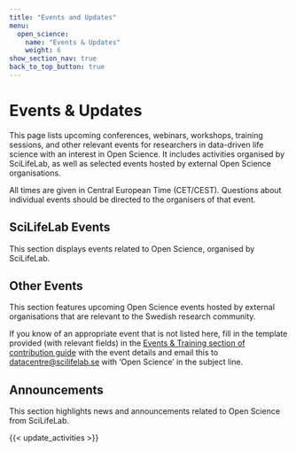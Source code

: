 ```yaml
---
title: "Events and Updates"
menu:
  open_science:
    name: "Events & Updates"
    weight: 6
show_section_nav: true
back_to_top_button: true
---
```


# Events & Updates

This page lists upcoming conferences, webinars, workshops, training sessions, and other relevant events for researchers in data-driven life
science with an interest in Open Science. It includes activities organised by SciLifeLab, as well as selected events hosted by external
Open Science organisations.

All times are given in Central European Time (CET/CEST). Questions about individual events should be directed to the organisers of that
event.

## SciLifeLab Events

This section displays events related to Open Science, organised by SciLifeLab.
<section id="sll-events-section" class="my-4">
  <!-- The events content will be filled by shortcode 'update_activities' that is called below -->
</section>

## Other Events

This section features upcoming Open Science events hosted by external organisations that are relevant to the Swedish research community.

If you know of an appropriate event that is not listed here, fill in the template provided (with relevant fields) in the [Events & Training section of contribution guide](https://github.com/ScilifelabDataCentre/data.scilifelab.se/blob/develop/CONTRIBUTING.md#events--training) with the event details and email this to [datacentre@scilifelab.se](mailto:datacentre@scilifelab.se?subject=Open%20Science) with ‘Open Science’ in the subject line.

<section id="other-events-section" class="my-4">
  <!-- The events content will be filled by shortcode 'update_activities' that is called below -->
</section>

## Announcements

This section highlights news and announcements related to Open Science from SciLifeLab.
<!-- This page have more dynamic content, so everything is written in a shortcode -->
{{< update_activities >}}
